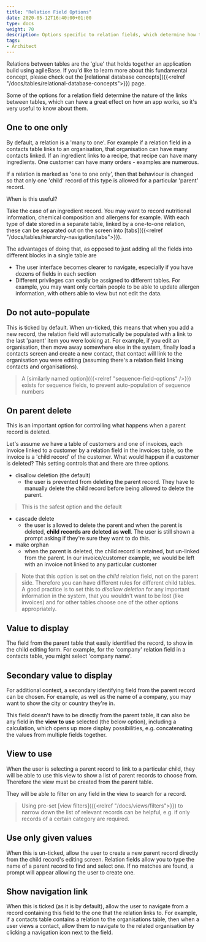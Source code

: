 ```yaml
---
title: "Relation Field Options"
date: 2020-05-12T16:40:00+01:00
type: docs
weight: 70
description: Options specific to relation fields, which determine how tables link together
tags:
- Architect
---
```

Relations between tables are the 'glue' that holds together an application build using agileBase. If you'd like to learn more about this fundamental concept, please check out the [relational database concepts]({{<relref "/docs/tables/relational-database-concepts">}}) page.

Some of the options for a relation field determine the nature of the links between tables, which can have a great effect on how an app works, so it's very useful to know about them.

## One to one only
By default, a relation is a 'many to one'. For example if a relation field in a contacts table links to an organisation, that organisation can have many contacts linked. If an ingredient links to a recipe, that recipe can have many ingredients. One customer can have many orders - examples are numerous.

If a relation is marked as 'one to one only', then that behaviour is changed so that only one 'child' record of this type is allowed for a particular 'parent' record.

When is this useful?

Take the case of an ingredient record. You may want to record nutritional information, chemical composition and allergens for example. With each type of date stored in a separate table, linked by a one-to-one relation, these can be separated out on the screen into [tabs]({{<relref "/docs/tables/hierarchy-navigation/tabs">}}).

The advantages of doing that, as opposed to just adding all the fields into different blocks in a single table are
* The user interface becomes clearer to navigate, especially if you have dozens of fields in each section
* Different privileges can easily be assigned to different tables. For example, you may want only certain people to be able to update allergen information, with others able to view but not edit the data.

## Do not auto-populate
This is ticked by default. When un-ticked, this means that when you add a new record, the relation field will automatically be populated with a link to the last 'parent' item you were looking at. For example, if you edit an organisation, then move away somewhere else in the system, finally load a contacts screen and create a new contact, that contact will link to the organisation you were editing (assuming there's a relation field linking contacts and organisations).

> A [similarly named option]({{<relref "sequence-field-options" />}}) exists for sequence fields, to prevent auto-population of sequence numbers

## On parent delete
This is an important option for controlling what happens when a parent record is deleted.

Let's assume we have a table of customers and one of invoices, each invoice linked to a customer by a relation field in the invoices table, so the invoice is a 'child record' of the customer. What would happen if a customer is deleted? This setting controls that and there are three options.
* disallow deletion (the default)
    - the user is prevented from deleting the parent record. They have to manually delete the child record before being allowed to delete the parent.  
> This is the safest option and the default
* cascade delete
    - the user is allowed to delete the parent and when the parent is deleted, **child records are deleted as well**. The user is still shown a prompt asking if they're sure they want to do this.
* make orphan
    - when the parent is deleted, the child record is retained, but un-linked from the parent. In our invoice/customer example, we would be left with an invoice not linked to any particular customer

> Note that this option is set on the *child* relation field, not on the parent side. Therefore you can have different rules for different child tables. A good practice is to set this to *disallow deletion* for any important information in the system, that you wouldn't want to be lost (like invoices) and for other tables choose one of the other options appropriately.

## Value to display
The field from the parent table that easily identified the record, to show in the child editing form. For example, for the 'company' relation field in a contacts table, you might select 'company name'.

## Secondary value to display
For additional context, a secondary identifying field from the parent record can be chosen. For example, as well as the name of a company, you may want to show the city or country they're in.

This field doesn't have to be directly from the parent table, it can also be any field in the **view to use** selected (the below option), including a calculation, which opens up more display possibilities, e.g. concatenating the values from multiple fields together.

## View to use
When the user is selecting a parent record to link to a particular child, they will be able to use this view to show a list of parent records to choose from. Therefore the view must be created from the parent table.

They will be able to filter on any field in the view to search for a record.

> Using pre-set [view filters]({{<relref "/docs/views/filters">}}) to narrow down the list of relevant records can be helpful, e.g. if only records of a certain category are required.

## Use only given values
When this is un-ticked, allow the user to create a new parent record directly from the child record's editing screen. Relation fields allow you to type the name of a parent record to find and select one. If no matches are found, a prompt will appear allowing the user to create one.

## Show navigation link
When this is ticked (as it is by default), allow the user to navigate from a record containing this field to the one that the relation links to. For example, if a contacts table contains a relation to the organisations table, then when a user views a contact, allow them to navigate to the related organisation by clicking a navigation icon next to the field.